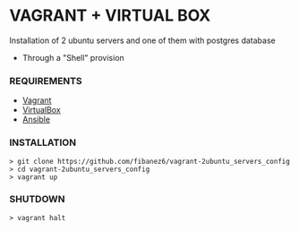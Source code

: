 # VAGRANT + VIRTUAL BOX

Installation of 2 ubuntu servers and one of them with postgres database

- Through a "Shell" provision

### REQUIREMENTS
* [Vagrant](https://www.vagrantup.com/)
* [VirtualBox](https://www.virtualbox.org/) 
* [Ansible](https://www.ansible.com/)


### INSTALLATION

```
> git clone https://github.com/fibanez6/vagrant-2ubuntu_servers_config
> cd vagrant-2ubuntu_servers_config
> vagrant up
```

### SHUTDOWN
```
> vagrant halt
```